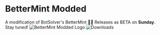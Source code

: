 # BetterMint Modded
A modification of BotSolver's BetterMint 💚🍡
Releases as BETA on **Sunday**. Stay tuned!
![BetterMint Modded Logo]()
![Downloads](https://img.shields.io/github/downloads/BarioIsCoding/BetterMintModded/total?style=for-the-badge)
